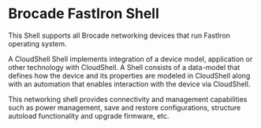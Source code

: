 # Brocade FastIron Shell
This Shell supports all Brocade networking devices that run FastIron operating system.

A CloudShell Shell implements integration of a device model, application or other technology with CloudShell. A Shell consists of a data-model that defines how the device and its properties are modeled in CloudShell along with an automation that enables interaction with the device via CloudShell.

This networking shell provides connectivity and management capabilities such as power management, save and restore configurations, structure autoload functionality and upgrade firmware, etc.

